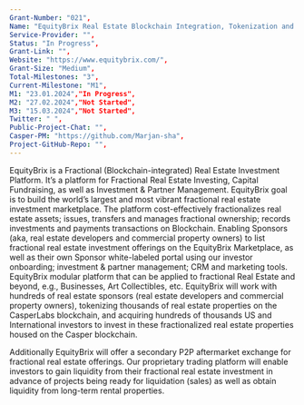 ```yaml
---
Grant-Number: "021",
Name: "EquityBrix Real Estate Blockchain Integration, Tokenization and Smart Contracts",
Service-Provider: "",
Status: "In Progress",
Grant-Link: "",
Website: "https://www.equitybrix.com/",
Grant-Size: "Medium",
Total-Milestones: "3",
Current-Milestone: "M1",
M1: "23.01.2024","In Progress",
M2: "27.02.2024","Not Started",
M3: "15.03.2024","Not Started",
Twitter: " ",
Public-Project-Chat: "",
Casper-PM: "https://github.com/Marjan-sha",
Project-GitHub-Repo: "",
---
```

<!--lang:en--> 
EquityBrix  is a Fractional (Blockchain-integrated) Real Estate Investment Platform. It’s a
platform for Fractional Real Estate Investing, Capital Fundraising, as well as Investment & Partner Management.
EquityBrix goal is to build the world’s largest and most vibrant fractional real estate investment marketplace.
The platform cost-effectively fractionalizes real estate assets; issues, transfers and manages fractional ownership; records investments and payments transactions on Blockchain. Enabling Sponsors (aka, real estate developers and commercial property owners) to list fractional real estate investment offerings on the EquityBrix Marketplace, as
well as their own Sponsor white-labeled portal using our investor onboarding; investment & partner management; CRM and marketing tools.
EquityBrix modular platform that can be applied to fractional Real Estate and beyond, e.g., Businesses, Art Collectibles, etc.
EquityBrix will work with hundreds of real estate sponsors (real estate developers and commercial property owners), tokenizing thousands of real estate properties on the CasperLabs blockchain, and acquiring hundreds of thousands US and International investors to invest in these fractionalized real estate properties housed on the Casper blockchain.

Additionally EquityBrix will offer a secondary P2P aftermarket exchange for fractional real estate offerings. Our proprietary trading platform will enable investors to gain liquidity from their fractional real estate investment in advance of projects being ready for liquidation (sales) as well as obtain liquidity from long-term rental properties.



<!--lang:es--] 
EquityBrix es una plataforma de inversión inmobiliaria fraccionada (integrada en Blockchain). Es una
plataforma para la inversión inmobiliaria fraccional, la recaudación de fondos de capital, así como la gestión de inversiones y socios.
El objetivo de EquityBrix es construir el mercado de inversión inmobiliaria fraccional más grande y vibrante del mundo.
La plataforma fracciona de forma rentable los activos inmobiliarios; emite, transfiere y gestiona la propiedad fraccionaria; registra las inversiones y las transacciones de pagos en Blockchain. Permitir a los patrocinadores (también conocidos como promotores inmobiliarios y propietarios comerciales) listar ofertas de inversión inmobiliaria fraccional en el mercado EquityBrix, así como su propio portal de marca blanca de patrocinador utilizando nuestras herramientas de incorporación de inversores, gestión de inversiones y socios, CRM y marketing.
EquityBrix plataforma modular que se puede aplicar a fraccional de bienes raíces y más allá, por ejemplo, Empresas, Arte Coleccionables, etc.
EquityBrix trabajará con cientos de patrocinadores inmobiliarios (promotores inmobiliarios y propietarios comerciales), tokenizando miles de propiedades inmobiliarias en la blockchain de CasperLabs, y adquiriendo cientos de miles de inversores estadounidenses e internacionales para invertir en estas propiedades inmobiliarias fraccionadas alojadas en la blockchain de Casper.
Además, EquityBrix ofrecerá un mercado secundario P2P para ofertas inmobiliarias fraccionadas. Nuestra plataforma de negociación patentada permitirá a los inversores obtener liquidez de su inversión inmobiliaria fraccionada antes de que los proyectos estén listos para su liquidación (ventas), así como obtener liquidez de propiedades de alquiler a largo plazo.

<!--lang:de--] 
EquityBrix ist eine fraktionierte (Blockchain-integrierte) Immobilien-Investment-Plattform. Es ist eine
Plattform für Fractional Real Estate Investing, Kapitalbeschaffung sowie Investment- und Partnermanagement.
Das Ziel von EquityBrix ist es, den weltweit größten und dynamischsten Marktplatz für Immobilieninvestitionen zu schaffen.
Die Plattform ermöglicht die kosteneffiziente Teilung von Immobilienvermögen, die Ausgabe, Übertragung und Verwaltung von Bruchteilseigentum sowie die Erfassung von Investitionen und Zahlungstransaktionen auf Blockchain. Ermöglicht Sponsoren (auch bekannt als Immobilienentwickler und Eigentümer von Gewerbeimmobilien) die Auflistung von fraktionierten Immobilien-Investitionsangeboten auf dem EquityBrix-Marktplatz sowie ihr eigenes Sponsoren-White-Label-Portal unter Verwendung unseres Investoren-Onboarding, Investitions- und Partner-Management, CRM und Marketing-Tools.
EquityBrix ist eine modulare Plattform, die nicht nur für Teilimmobilien, sondern auch für Unternehmen, Kunstsammlungen usw. eingesetzt werden kann.
EquityBrix wird mit Hunderten von Immobiliensponsoren (Immobilienentwicklern und gewerblichen Immobilieneigentümern) zusammenarbeiten, Tausende von Immobilien auf der CasperLabs-Blockchain tokenisieren und Hunderttausende von US-amerikanischen und internationalen Investoren gewinnen, die in diese auf der Casper-Blockchain untergebrachten fraktionierten Immobilienobjekte investieren.
Zusätzlich wird EquityBrix einen sekundären P2P-Aftermarket-Austausch für fraktionierte Immobilienangebote anbieten. Unsere firmeneigene Handelsplattform wird es Anlegern ermöglichen, Liquidität aus ihren fraktionierten Immobilieninvestitionen zu gewinnen, bevor die Projekte zur Liquidation (Verkauf) bereit sind, sowie Liquidität aus langfristigen Mietobjekten zu erhalten.

<!--lang:fr--] 
EquityBrix est une plateforme d'investissement immobilier fractionnaire (intégrée à la blockchain). Il s'agit d'une
plateforme pour l'investissement immobilier fractionné, la collecte de capitaux, ainsi que la gestion des investissements et des partenaires.
L'objectif d'EquityBrix est de construire le marché d'investissement immobilier fractionné le plus grand et le plus dynamique au monde.
La plateforme fractionne de manière rentable les actifs immobiliers, émet, transfère et gère la propriété fractionnée, enregistre les investissements et les transactions de paiement sur la blockchain. Permettre aux sponsors (promoteurs immobiliers et propriétaires de biens commerciaux) d'inscrire leurs offres d'investissement immobilier fractionné sur la place de marché EquityBrix, ainsi que sur leur propre portail en marque blanche, en utilisant nos outils d'accueil des investisseurs, de gestion des investissements et des partenaires, de gestion de la relation client (CRM) et de marketing.
La plateforme modulaire d'EquityBrix peut être appliquée à l'immobilier fractionné et à d'autres domaines, tels que les entreprises, les objets d'art à collectionner, etc.
EquityBrix travaillera avec des centaines de promoteurs immobiliers (promoteurs immobiliers et propriétaires de biens commerciaux), jetant des milliers de biens immobiliers sur la blockchain CasperLabs, et acquérant des centaines de milliers d'investisseurs américains et internationaux pour investir dans ces biens immobiliers fractionnés hébergés sur la blockchain Casper.
En outre, EquityBrix proposera un marché secondaire P2P pour les offres de biens immobiliers fractionnés. Notre plateforme de négociation exclusive permettra aux investisseurs d'obtenir des liquidités de leur investissement immobilier fractionné avant que les projets ne soient prêts pour la liquidation (vente), ainsi que d'obtenir des liquidités des propriétés locatives à long terme.

<!--lang:pl--] 
EquityBrix to frakcyjna (zintegrowana z Blockchain) platforma inwestycyjna dla nieruchomości. Jest to platforma
platforma do ułamkowego inwestowania w nieruchomości, pozyskiwania kapitału, a także zarządzania inwestycjami i partnerami.
Celem EquityBrix jest zbudowanie największego na świecie i najbardziej dynamicznego rynku inwestycji w nieruchomości.
Platforma w opłacalny sposób frakcjonalizuje aktywa nieruchomościowe; emituje, przenosi i zarządza ułamkową własnością; rejestruje inwestycje i transakcje płatności na Blockchain. Umożliwienie sponsorom (czyli deweloperom i właścicielom nieruchomości komercyjnych) wystawiania ofert inwestycyjnych w nieruchomości ułamkowe na EquityBrix Marketplace, a także ich własnego portalu z białą etykietą sponsora przy użyciu naszego onboardingu inwestorów, zarządzania inwestycjami i partnerami, CRM i narzędzi marketingowych.
Modułowa platforma EquityBrix, która może być zastosowana do nieruchomości frakcyjnych i nie tylko, np. firm, kolekcjonerskich dzieł sztuki itp.
EquityBrix będzie współpracować z setkami sponsorów nieruchomości (deweloperami i właścicielami nieruchomości komercyjnych), tokenizując tysiące nieruchomości na blockchainie CasperLabs i pozyskując setki tysięcy amerykańskich i międzynarodowych inwestorów do inwestowania w te ułamkowe nieruchomości znajdujące się na blockchainie Casper.
Dodatkowo EquityBrix będzie oferować wtórną giełdę P2P dla ofert ułamkowych nieruchomości. Nasza własna platforma handlowa umożliwi inwestorom uzyskanie płynności z ich ułamkowych inwestycji w nieruchomości przed przygotowaniem projektów do likwidacji (sprzedaży), a także uzyskanie płynności z nieruchomości wynajmowanych długoterminowo.

<!--lang:uk--] 
EquityBrix - це дробова (інтегрована з блокчейном) платформа для інвестування в нерухомість. Це
платформа для дробового інвестування в нерухомість, залучення капіталу, а також управління інвестиціями та партнерами.
Мета EquityBrix - створити найбільший і найактивніший у світі ринок дробових інвестицій в нерухомість.
Платформа дозволяє економічно ефективно фракціонувати об'єкти нерухомості; випускати, передавати та управляти частковою власністю; реєструвати інвестиції та платіжні транзакції на блокчейні. Надання можливості спонсорам (девелоперам та власникам комерційної нерухомості) розміщувати інвестиційні пропозиції на ринку EquityBrix, а також на власному порталі для спонсорів з білою етикеткою, використовуючи наші інструменти для залучення інвесторів; управління інвестиціями та партнерами; CRM та маркетингові інструменти.
Модульна платформа EquityBrix, яка може бути застосована до дробової нерухомості і не тільки, наприклад, до бізнесу, предметів мистецтва тощо.
EquityBrix буде працювати з сотнями спонсорів у сфері нерухомості (девелоперів та власників комерційної нерухомості), токенізуючи тисячі об'єктів нерухомості на блокчейні CasperLabs та залучаючи сотні тисяч американських та міжнародних інвесторів для інвестування в ці фракціоновані об'єкти нерухомості, розміщені на блокчейні Casper.
Крім того, EquityBrix запропонує вторинний P2P-обмін на вторинному ринку для пропозицій фракціонованої нерухомості. Наша власна торгова платформа дозволить інвесторам отримати ліквідність від своїх інвестицій у фракціоновану нерухомість заздалегідь, до того, як проекти будуть готові до ліквідації (продажу), а також отримати ліквідність від довгострокової оренди об'єктів нерухомості.

[!--lang:*-->  
